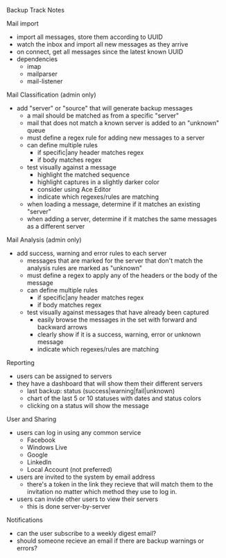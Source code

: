 Backup Track Notes

Mail import
- import all messages, store them according to UUID
- watch the inbox and import all new messages as they arrive
- on connect, get all messages since the latest known UUID
- dependencies
  - imap
  - mailparser
  - mail-listener

Mail Classification (admin only)
- add "server" or "source" that will generate backup messages
  - a mail should be matched as from a specific "server"
  - mail that does not match a known server is added to an "unknown" queue
  - must define a regex rule for adding new messages to a server
  - can define multiple rules
    - if specific|any header matches regex
    - if body matches regex
  - test visually against a message
    - highlight the matched sequence
    - highlight captures in a slightly darker color
    - consider using Ace Editor
    - indicate which regexes/rules are matching
  - when loading a message, determine if it matches an existing "server"
  - when adding a server, determine if it matches the same messages as a different server

Mail Analysis (admin only)
- add success, warning and error rules to each server
  - messages that are marked for the server that don't match the analysis rules are marked as "unknown"
  - must define a regex to apply any of the headers or the body of the message
  - can define multiple rules
    - if specific|any header matches regex
    - if body matches regex
  - test visually against messages that have already been captured
    - easily browse the messages in the set with forward and backward arrows
    - clearly show if it is a success, warning, error or unknown message
    - indicate which regexes/rules are matching

Reporting
- users can be assigned to servers
- they have a dashboard that will show them their different servers
  - last backup: status (success|warning|fail|unknown)
  - chart of the last 5 or 10 statuses with dates and status colors
  - clicking on a status will show the message

User and Sharing
- users can log in using any common service
  - Facebook
  - Windows Live
  - Google
  - LinkedIn
  - Local Account (not preferred)
- users are invited to the system by email address
  - there's a token in the link they recieve that will match them to the invitation no matter which method they use to log in.
- users can invide other users to view their servers
  - this is done server-by-server

Notifications
- can the user subscribe to a weekly digest email?
- should someone recieve an email if there are backup warnings or errors?
